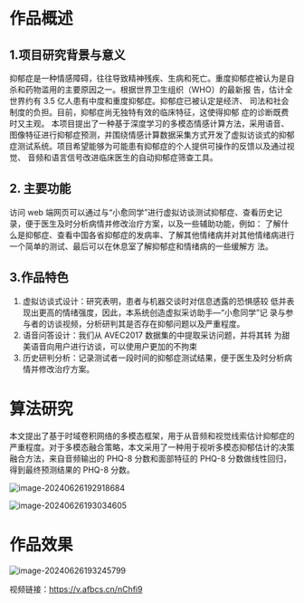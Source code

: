  # 作品概述

## 1.项目研究背景与意义

抑郁症是一种情感障碍，往往导致精神残疾、生病和死亡。重度抑郁症被认为是自杀和药物滥用的主要原因之一。根据世界卫生组织（WHO）的最新报 告，估计全世界约有 3.5 亿人患有中度和重度抑郁症。抑郁症已被认定是经济、 司法和社会制度的负担。目前，抑郁症尚无独特有效的临床特征，这使得抑郁 症的诊断既费时又主观。 本项目提出了一种基于深度学习的多模态情感计算方法，采用语音、图像特征进行抑郁症预测，并围绕情感计算数据采集方式开发了虚拟访谈式的抑郁症测试系统。项目希望能够为可能患有抑郁症的个人提供可操作的反馈以及通过视觉、 音频和语言信号改进临床医生的自动抑郁症筛查工具。

## 2. 主要功能

访问 web 端网页可以通过与“小愈同学”进行虚拟访谈测试抑郁症、查看历史记录，便于医生及时分析病情并修改治疗方案，以及一些辅助功能，例如： 了解什么是抑郁症、查看中国各省抑郁症的发病率、了解其他情绪病并对其他情绪病进行一个简单的测试、最后可以在休息室了解抑郁症和情绪病的一些缓解方 法。

## 3.作品特色

1. 虚拟访谈式设计：研究表明，患者与机器交谈时对信息透露的恐惧感较 低并表现出更高的情绪强度，因此，本系统创造虚拟采访助手—“小愈同学”记 录与参与者的访谈视频，分析研判其是否存在抑郁问题以及严重程度。 
2. 语音问答设计：我们从 AVEC2017 数据集的中提取采访问题，并将其转 为甜美语音向用户进行访谈，可以使用户更加的不拘束
3. 历史研判分析：记录测试者一段时间的抑郁症测试结果，便于医生及时分析病情并修改治疗方案。

# 算法研究

本文提出了基于时域卷积网络的多模态框架，用于从音频和视觉线索估计抑郁症的严重程度。对于多模态融合策略，本文采用了一种用于视听多模态抑郁估计的决策融合方法，来自音频输出的 PHQ-8 分数和面部特征的 PHQ-8 分数做线性回归，得到最终预测结果的 PHQ-8 分数。

![image-20240626192918684](C:\Users\22496\AppData\Roaming\Typora\typora-user-images\image-20240626192918684.png)



![image-20240626193034605](C:\Users\22496\AppData\Roaming\Typora\typora-user-images\image-20240626193034605.png)

# 作品效果

![image-20240626193245799](C:\Users\22496\AppData\Roaming\Typora\typora-user-images\image-20240626193245799.png)

视频链接：https://v.afbcs.cn/nChfi9
